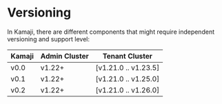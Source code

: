 # Versioning

In Kamaji, there are different components that might require independent versioning and support level:

|Kamaji |Admin Cluster|Tenant Cluster        |
|-------|-------------|----------------------|
| v0.0  | v1.22+      | [v1.21.0 .. v1.23.5] |
| v0.1  | v1.22+      | [v1.21.0 .. v1.25.0] |
| v0.2  | v1.22+      | [v1.21.0 .. v1.26.0] |


